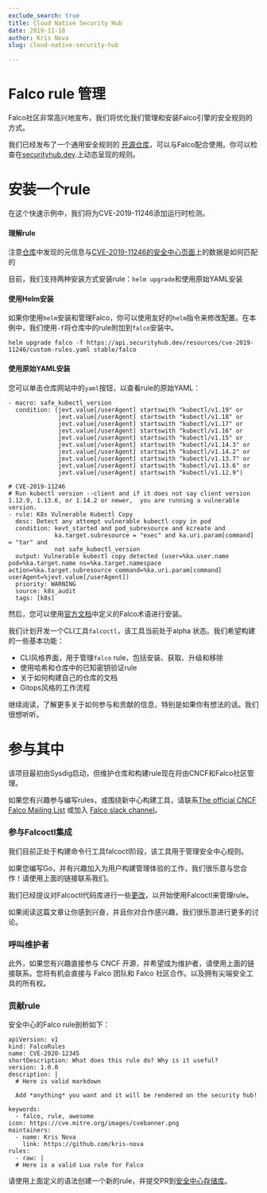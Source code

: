 ```yaml
---
exclude_search: true
title: Cloud Native Security Hub
date: 2019-11-18
author: Kris Nova
slug: cloud-native-security-hub

---
```


# Falco rule 管理

Falco社区非常高兴地宣布，我们将优化我们管理和安装Falco引擎的安全规则的方式。

我们已经发布了一个通用安全规则的 [开源仓库](https://github.com/falcosecurity/cloud-native-security-hub/tree/master/resources/falco)，可以与Falco配合使用。你可以检查在[securityhub.dev](https://securityhub.dev/).上动态呈现的规则。

# 安装一个rule

在这个快速示例中，我们将为CVE-2019-11246添加运行时检测。

#### 理解rule

注意[仓库](https://github.com/falcosecurity/cloud-native-security-hub/blob/master/resources/falco/cve/2019-11246.yaml#L10-L19)中发现的元信息与[CVE-2019-11246的安全中心页面](https://github.com/falcosecurity/cloud-native-security-hub/blob/master/resources/falco/cve/2019-11246.yaml#L10-L19)上的数据是如何匹配的

目前，我们支持两种安装方式安装rule：`helm upgrade`和使用原始YAML安装

#### 使用Helm安装

如果你使用`helm`安装和管理Falco，你可以使用友好的`helm`指令来修改配置。在本例中，我们使用`-f`将仓库中的rule附加到`falco`安装中。

```
helm upgrade falco -f https://api.securityhub.dev/resources/cve-2019-11246/custom-rules.yaml stable/falco
```

#### 使用原始YAML安装

您可以单击仓库网站中的`yaml`按钮，以查看rule的原始YAML：

```
- macro: safe_kubectl_version
  condition: (jevt.value[/userAgent] startswith "kubectl/v1.19" or
              jevt.value[/userAgent] startswith "kubectl/v1.18" or
              jevt.value[/userAgent] startswith "kubectl/v1.17" or
              jevt.value[/userAgent] startswith "kubectl/v1.16" or
              jevt.value[/userAgent] startswith "kubectl/v1.15" or
              jevt.value[/userAgent] startswith "kubectl/v1.14.3" or
              jevt.value[/userAgent] startswith "kubectl/v1.14.2" or
              jevt.value[/userAgent] startswith "kubectl/v1.13.7" or
              jevt.value[/userAgent] startswith "kubectl/v1.13.6" or
              jevt.value[/userAgent] startswith "kubectl/v1.12.9")

# CVE-2019-11246
# Run kubectl version --client and if it does not say client version 1.12.9, 1.13.6, or 1.14.2 or newer,  you are running a vulnerable version.
- rule: K8s Vulnerable Kubectl Copy
  desc: Detect any attempt vulnerable kubectl copy in pod
  condition: kevt_started and pod_subresource and kcreate and
             ka.target.subresource = "exec" and ka.uri.param[command] = "tar" and
             not safe_kubectl_version
  output: Vulnerable kubectl copy detected (user=%ka.user.name pod=%ka.target.name ns=%ka.target.namespace action=%ka.target.subresource command=%ka.uri.param[command] userAgent=%jevt.value[/userAgent])
  priority: WARNING
  source: k8s_audit
  tags: [k8s]
```

然后，您可以使用[官方文档](https://falco.org/docs/rules/#appending-to-lists-rules-and-macros)中定义的Falco术语进行安装。

我们计划开发一个CLI工具`falcoctl`，该工具当前处于alpha 状态。我们希望构建的一些基本功能：

- CLI风格界面，用于管理`falco` rule，包括安装、获取、升级和移除
- 使用哈希和仓库中的已知密钥验证rule
- 关于如何构建自己的仓库的文档
- Gitops风格的工作流程

继续阅读，了解更多关于如何参与和贡献的信息，特别是如果你有想法的话。我们很想听听。

# 参与其中

该项目最初由Sysdig启动，但维护仓库和构建rule现在将由CNCF和Falco社区管理。

如果您有兴趣参与编写rules，或围绕新中心构建工具，请联系[The official CNCF Falco Mailing List](https://lists.cncf.io/g/cncf-falco-dev) 或加入 [Falco slack channel](https://slack.sysdig.com)。

### 参与Falcoctl集成

我们目前正处于构建命令行工具falcoctl阶段，该工具用于管理安全中心规则。

如果您编写Go，并有兴趣加入为用户构建管理体验的工作，我们很乐意与您合作！请使用上面的链接联系我们。

我们已经提议对Falcoctl代码库进行一些[更改](https://github.com/falcosecurity/falcoctl/issues/44)，以开始使用Falcoctl来管理rule。

如果阅读这篇文章让你感到兴奋，并且你对合作感兴趣，我们很乐意进行更多的讨论。

### 呼叫维护者

此外，如果您有兴趣直接参与 CNCF 开源，并希望成为维护者，请使用上面的链接联系。您将有机会直接与 Falco 团队和 Falco 社区合作。以及拥有尖端安全工具的所有权。

### 贡献rule

安全中心的Falco rule剖析如下：

```
apiVersion: v1
kind: FalcoRules
name: CVE-2020-12345
shortDescription: What does this rule do? Why is it useful?
version: 1.0.0
description: |
  # Here is valid markdown
  
  Add *anything* you want and it will be rendered on the security hub!

keywords:
  - falco, rule, awesome
icon: https://cve.mitre.org/images/cvebanner.png
maintainers:
  - name: Kris Nova
    link: https://github.com/kris-nova
rules:
  - raw: |
  # Here is a valid Lua rule for Falco
```

请使用上面定义的语法创建一个新的rule，并提交PR到[安全中心存储库](https://github.com/falcosecurity/cloud-native-security-hub)。
